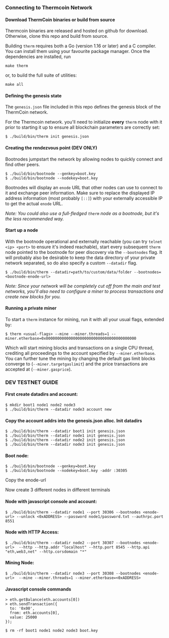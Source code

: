 ### Connecting to Thermcoin Network

#### Download ThermCoin binaries or build from source

Thermcoin binaries are released and hosted on github for download. Otherwise, clone this repo and
build from source.

Building `therm` requires both a Go (version 1.16 or later) and a C compiler. You can install
them using your favourite package manager. Once the dependencies are installed, run

```shell
make therm
```

or, to build the full suite of utilities:

```shell
make all
```

#### Defining the genesis state

The `genesis.json` file included in this repo defines the genesis block of the ThermCoin network.

For the Thermcoin network. you'll need to initialize **every**
`therm` node with it prior to starting it up to ensure all blockchain parameters are correctly
set:

```shell
$ ./build/bin/therm init genesis.json
```

#### Creating the rendezvous point (DEV ONLY)

Bootnodes jumpstart the network by allowing nodes to quickly connect and find other peers.

```shell
$ ./build/bin/bootnode --genkey=boot.key
$ ./build/bin/bootnode --nodekey=boot.key
```

Bootnodes will display an `enode` URL that other nodes can use to connect to it and exchange peer information. Make sure to
replace the displayed IP address information (most probably `[::]`) with your externally
accessible IP to get the actual `enode` URL.

_Note: You could also use a full-fledged `therm` node as a bootnode, but it's the less
recommended way._

#### Start up a node

With the bootnode operational and externally reachable (you can try
`telnet <ip> <port>` to ensure it's indeed reachable), start every subsequent `therm`
node pointed to the bootnode for peer discovery via the `--bootnodes` flag. It will
probably also be desirable to keep the data directory of your private network separated, so
do also specify a custom `--datadir` flag.

```shell
$ ./build/bin/therm --datadir=path/to/custom/data/folder --bootnodes=<bootnode-enode-url>
```

_Note: Since your network will be completely cut off from the main and test networks, you'll
also need to configure a miner to process transactions and create new blocks for you._

#### Running a private miner

To start a `therm` instance for mining, run it with all your usual flags, extended by:

```shell
$ therm <usual-flags> --mine --miner.threads=1 --miner.etherbase=0x0000000000000000000000000000000000000000
```

Which will start mining blocks and transactions on a single CPU thread, crediting all
proceedings to the account specified by `--miner.etherbase`. You can further tune the mining
by changing the default gas limit blocks converge to (`--miner.targetgaslimit`) and the price
transactions are accepted at (`--miner.gasprice`).

### DEV TESTNET GUIDE

#### First create datadirs and account:

```shell
$ mkdir boot1 node1 node2 node3
$ ./build/bin/therm --datadir node3 account new
```

#### Copy the account addrs into the genesis.json alloc. Init datadirs

```shell
$ ./build/bin/therm --datadir boot1 init genesis.json
$ ./build/bin/therm --datadir node1 init genesis.json
$ ./build/bin/therm --datadir node2 init genesis.json
$ ./build/bin/therm --datadir node3 init genesis.json
```

#### Boot node:

```shell
$ ./build/bin/bootnode --genkey=boot.key
$ ./build/bin/bootnode --nodekey=boot.key -addr :30305
```

Copy the enode-url

Now create 3 different nodes in different terminals

#### Node with javascript console and account:

```shell
$ ./build/bin/therm --datadir node1 --port 30306 --bootnodes <enode-url> --unlock <0xADDRESS> --password node1/password.txt --authrpc.port 8551
```

#### Node with HTTP Access:

```shell
$ ./build/bin/therm --datadir node2 --port 30307 --bootnodes <enode-url>  --http --http.addr "localhost" --http.port 8545 --http.api "eth,web3,net" --http.corsdomain "*"
```

#### Mining Node:

```shell
$ ./build/bin/therm --datadir node3 --port 30308 --bootnodes <enode-url>  --mine --miner.threads=1 --miner.etherbase=<0xADDRESS>
```

#### Javascript console commands

```shell
> eth.getBalance(eth.accounts[0])
> eth.sendTransaction({
  to: '0x00',
  from: eth.accounts[0],
  value: 25000
});
```

```shell
$ rm -rf boot1 node1 node2 node3 boot.key
```
